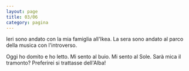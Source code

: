 ```yaml
--- 
layout: page
title: 03/06
category: pagina
---
```


Ieri sono andato con la mia famiglia all'Ikea. La sera sono andato al parco della
musica con l'introverso.  

Oggi ho domito e ho letto. Mi sento al buio. Mi sento al Sole. Sarà mica il
tramonto? Preferirei si trattasse dell'Alba!
